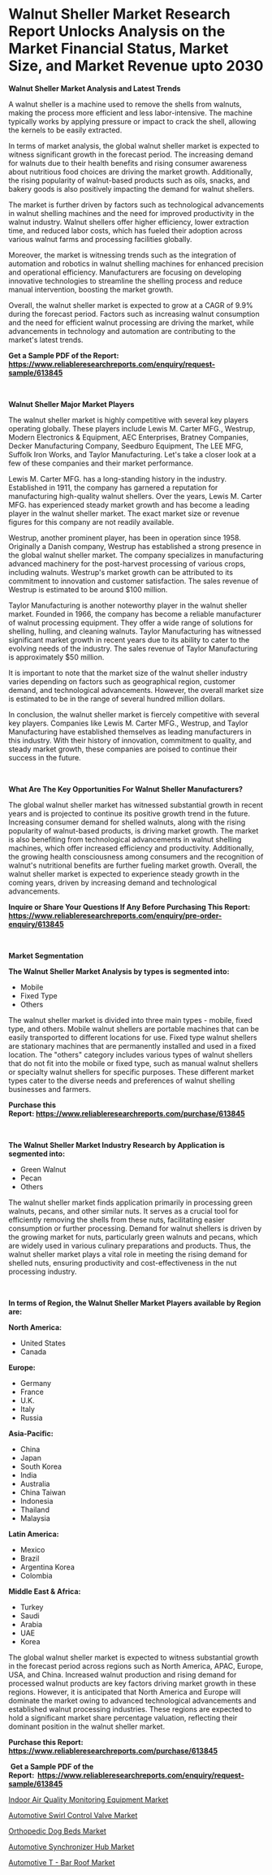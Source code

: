 <p><h1>Walnut Sheller Market Research Report Unlocks Analysis on the Market Financial Status, Market Size, and Market Revenue upto 2030</h1></p><p><strong>Walnut Sheller Market Analysis and Latest Trends</strong></p>
<p><p>A walnut sheller is a machine used to remove the shells from walnuts, making the process more efficient and less labor-intensive. The machine typically works by applying pressure or impact to crack the shell, allowing the kernels to be easily extracted.</p><p>In terms of market analysis, the global walnut sheller market is expected to witness significant growth in the forecast period. The increasing demand for walnuts due to their health benefits and rising consumer awareness about nutritious food choices are driving the market growth. Additionally, the rising popularity of walnut-based products such as oils, snacks, and bakery goods is also positively impacting the demand for walnut shellers.</p><p>The market is further driven by factors such as technological advancements in walnut shelling machines and the need for improved productivity in the walnut industry. Walnut shellers offer higher efficiency, lower extraction time, and reduced labor costs, which has fueled their adoption across various walnut farms and processing facilities globally.</p><p>Moreover, the market is witnessing trends such as the integration of automation and robotics in walnut shelling machines for enhanced precision and operational efficiency. Manufacturers are focusing on developing innovative technologies to streamline the shelling process and reduce manual intervention, boosting the market growth.</p><p>Overall, the walnut sheller market is expected to grow at a CAGR of 9.9% during the forecast period. Factors such as increasing walnut consumption and the need for efficient walnut processing are driving the market, while advancements in technology and automation are contributing to the market's latest trends.</p></p>
<p><strong>Get a Sample PDF of the Report:&nbsp; <a href="https://www.reliableresearchreports.com/enquiry/request-sample/613845">https://www.reliableresearchreports.com/enquiry/request-sample/613845</a></strong></p>
<p>&nbsp;</p>
<p><strong>Walnut Sheller Major Market Players</strong></p>
<p><p>The walnut sheller market is highly competitive with several key players operating globally. These players include Lewis M. Carter MFG., Westrup, Modern Electronics & Equipment, AEC Enterprises, Bratney Companies, Decker Manufacturing Company, Seedburo Equipment, The LEE MFG, Suffolk Iron Works, and Taylor Manufacturing. Let's take a closer look at a few of these companies and their market performance.</p><p>Lewis M. Carter MFG. has a long-standing history in the industry. Established in 1911, the company has garnered a reputation for manufacturing high-quality walnut shellers. Over the years, Lewis M. Carter MFG. has experienced steady market growth and has become a leading player in the walnut sheller market. The exact market size or revenue figures for this company are not readily available.</p><p>Westrup, another prominent player, has been in operation since 1958. Originally a Danish company, Westrup has established a strong presence in the global walnut sheller market. The company specializes in manufacturing advanced machinery for the post-harvest processing of various crops, including walnuts. Westrup's market growth can be attributed to its commitment to innovation and customer satisfaction. The sales revenue of Westrup is estimated to be around $100 million.</p><p>Taylor Manufacturing is another noteworthy player in the walnut sheller market. Founded in 1966, the company has become a reliable manufacturer of walnut processing equipment. They offer a wide range of solutions for shelling, hulling, and cleaning walnuts. Taylor Manufacturing has witnessed significant market growth in recent years due to its ability to cater to the evolving needs of the industry. The sales revenue of Taylor Manufacturing is approximately $50 million.</p><p>It is important to note that the market size of the walnut sheller industry varies depending on factors such as geographical region, customer demand, and technological advancements. However, the overall market size is estimated to be in the range of several hundred million dollars.</p><p>In conclusion, the walnut sheller market is fiercely competitive with several key players. Companies like Lewis M. Carter MFG., Westrup, and Taylor Manufacturing have established themselves as leading manufacturers in this industry. With their history of innovation, commitment to quality, and steady market growth, these companies are poised to continue their success in the future.</p></p>
<p>&nbsp;</p>
<p><strong>What Are The Key Opportunities For Walnut Sheller Manufacturers?</strong></p>
<p><p>The global walnut sheller market has witnessed substantial growth in recent years and is projected to continue its positive growth trend in the future. Increasing consumer demand for shelled walnuts, along with the rising popularity of walnut-based products, is driving market growth. The market is also benefiting from technological advancements in walnut shelling machines, which offer increased efficiency and productivity. Additionally, the growing health consciousness among consumers and the recognition of walnut's nutritional benefits are further fueling market growth. Overall, the walnut sheller market is expected to experience steady growth in the coming years, driven by increasing demand and technological advancements.</p></p>
<p><strong>Inquire or Share Your Questions If Any Before Purchasing This Report: <a href="https://www.reliableresearchreports.com/enquiry/pre-order-enquiry/613845">https://www.reliableresearchreports.com/enquiry/pre-order-enquiry/613845</a></strong></p>
<p>&nbsp;</p>
<p><strong>Market Segmentation</strong></p>
<p><strong>The Walnut Sheller Market Analysis by types is segmented into:</strong></p>
<p><ul><li>Mobile</li><li>Fixed Type</li><li>Others</li></ul></p>
<p><p>The walnut sheller market is divided into three main types - mobile, fixed type, and others. Mobile walnut shellers are portable machines that can be easily transported to different locations for use. Fixed type walnut shellers are stationary machines that are permanently installed and used in a fixed location. The "others" category includes various types of walnut shellers that do not fit into the mobile or fixed type, such as manual walnut shellers or specialty walnut shellers for specific purposes. These different market types cater to the diverse needs and preferences of walnut shelling businesses and farmers.</p></p>
<p><strong>Purchase this Report:&nbsp;<a href="https://www.reliableresearchreports.com/purchase/613845">https://www.reliableresearchreports.com/purchase/613845</a></strong></p>
<p>&nbsp;</p>
<p><strong>The Walnut Sheller Market Industry Research by Application is segmented into:</strong></p>
<p><ul><li>Green Walnut</li><li>Pecan</li><li>Others</li></ul></p>
<p><p>The walnut sheller market finds application primarily in processing green walnuts, pecans, and other similar nuts. It serves as a crucial tool for efficiently removing the shells from these nuts, facilitating easier consumption or further processing. Demand for walnut shellers is driven by the growing market for nuts, particularly green walnuts and pecans, which are widely used in various culinary preparations and products. Thus, the walnut sheller market plays a vital role in meeting the rising demand for shelled nuts, ensuring productivity and cost-effectiveness in the nut processing industry.</p></p>
<p>&nbsp;</p>
<p><strong>In terms of Region, the Walnut Sheller Market Players available by Region are:</strong></p>
<p>
    <p> <strong> North America: </strong>
        <ul>
            <li>United States</li>
            <li>Canada</li>
        </ul>
        </p> 
    <p> <strong> Europe: </strong>
        <ul>
            <li>Germany</li>
            <li>France</li>
            <li>U.K.</li>
            <li>Italy</li>
            <li>Russia</li>
        </ul>
        </p> 
    <p> <strong> Asia-Pacific: </strong>
        <ul>
            <li>China</li>
            <li>Japan</li>
            <li>South Korea</li>
            <li>India</li>
            <li>Australia</li>
            <li>China Taiwan</li>
            <li>Indonesia</li>
            <li>Thailand</li>
            <li>Malaysia</li>
        </ul>
        </p> 
    <p> <strong> Latin America: </strong>
        <ul>
            <li>Mexico</li>
            <li>Brazil</li>
            <li>Argentina Korea</li>
            <li>Colombia</li>
        </ul>
        </p> 
    <p> <strong> Middle East & Africa: </strong>
        <ul>
            <li>Turkey</li>
            <li>Saudi</li>
            <li>Arabia</li>
            <li>UAE</li>
            <li>Korea</li>
        </ul>
    </p>
    </p>
<p><p>The global walnut sheller market is expected to witness substantial growth in the forecast period across regions such as North America, APAC, Europe, USA, and China. Increased walnut production and rising demand for processed walnut products are key factors driving market growth in these regions. However, it is anticipated that North America and Europe will dominate the market owing to advanced technological advancements and established walnut processing industries. These regions are expected to hold a significant market share percentage valuation, reflecting their dominant position in the walnut sheller market.</p></p>
<p><strong>Purchase this Report: <a href="https://www.reliableresearchreports.com/purchase/613845">https://www.reliableresearchreports.com/purchase/613845</a></strong></p>
<p>&nbsp;<strong>Get a Sample PDF of the Report:&nbsp;&nbsp;<a href="https://www.reliableresearchreports.com/enquiry/request-sample/613845">https://www.reliableresearchreports.com/enquiry/request-sample/613845</a></strong></p>
<p><strong></strong></p>
<p><p><a href="https://medium.com/@beverlychen69/indoor-air-quality-monitoring-equipment-market-size-growth-forecast-2023-2030-27bbcd9ef07a">Indoor Air Quality Monitoring Equipment Market</a></p><p><a href="https://www.linkedin.com/pulse/automotive-swirl-control-valve-market-size-share-amp-trends/">Automotive Swirl Control Valve Market</a></p><p><a href="https://medium.com/@beauhagenes2023/orthopedic-dog-beds-market-size-growth-forecast-2023-2030-3857c0e5c1ec">Orthopedic Dog Beds Market</a></p><p><a href="https://www.linkedin.com/pulse/automotive-synchronizer-hub-market-challenges-opportunities/">Automotive Synchronizer Hub Market</a></p><p><a href="https://www.linkedin.com/pulse/automotive-bar-roof-market-challenges/">Automotive T - Bar Roof Market</a></p></p>